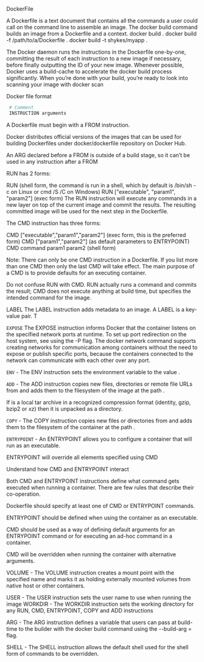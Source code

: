 
DockerFile 

A Dockerfile is a text document that contains all the commands a user could call on the command line to assemble an image. 
The docker build command builds an image from a Dockerfile and a context.
docker build .
docker build -f /path/to/a/Dockerfile .
 docker build -t shykes/myapp .

The Docker daemon runs the instructions in the Dockerfile one-by-one, committing the result of each instruction to a new image if necessary, before finally outputting the ID of your new image.
Whenever possible, Docker uses a build-cache to accelerate the docker build process significantly.
When you’re done with your build, you’re ready to look into scanning your image with docker scan


Docker file format
  ```sh
   # Comment
   INSTRUCTION arguments
  ```

  A Dockerfile must begin with a FROM instruction. 

  Docker distributes official versions of the images that can be used for building Dockerfiles under docker/dockerfile repository on Docker Hub.


An ARG declared before a FROM is outside of a build stage, so it can’t be used in any instruction after a FROM

RUN has 2 forms:

RUN <command> (shell form, the command is run in a shell, which by default is /bin/sh -c on Linux or cmd /S /C on Windows)
RUN ["executable", "param1", "param2"] (exec form)
The RUN instruction will execute any commands in a new layer on top of the current image and commit the results. The resulting committed image will be used for the next step in the Dockerfile.



The CMD instruction has three forms:

CMD ["executable","param1","param2"]  (exec form, this is the preferred form)
CMD ["param1","param2"]  (as default parameters to ENTRYPOINT)
CMD command param1 param2 (shell form)

Note: There can only be one CMD instruction in a Dockerfile. If you list more than one CMD then only the last CMD will take effect.
The main purpose of a CMD is to provide defaults for an executing container. 


Do not confuse RUN with CMD. RUN actually runs a command and commits the result; CMD does not execute anything at build time, but specifies the intended command for the image.

LABEL
The LABEL instruction adds metadata to an image. A LABEL is a key-value pair. T

`EXPOSE`
The EXPOSE instruction informs Docker that the container listens on the specified network ports at runtime. 
To set up port redirection on the host system, see using the -P flag.
The docker network command supports creating networks for communication among containers without the need to expose or publish specific ports, because the containers connected to the network can communicate with each other over any port. 

`ENV` - The ENV instruction sets the environment variable <key> to the value <value>.

`ADD` - The ADD instruction copies new files, directories or remote file URLs from <src> and adds them to the filesystem of the image at the path <dest>.

If <src> is a local tar archive in a recognized compression format (identity, gzip, bzip2 or xz) then it is unpacked as a directory. 

`COPY` - The COPY instruction copies new files or directories from <src> and adds them to the filesystem of the container at the path <dest>.

`ENTRYPOINT` - An ENTRYPOINT allows you to configure a container that will run as an executable.

ENTRYPOINT will override all elements specified using CMD


Understand how CMD and ENTRYPOINT interact

Both CMD and ENTRYPOINT instructions define what command gets executed when running a container. There are few rules that describe their co-operation.

Dockerfile should specify at least one of CMD or ENTRYPOINT commands.

ENTRYPOINT should be defined when using the container as an executable.

CMD should be used as a way of defining default arguments for an ENTRYPOINT command or for executing an ad-hoc command in a container.

CMD will be overridden when running the container with alternative arguments.

VOLUME - The VOLUME instruction creates a mount point with the specified name and marks it as holding externally mounted volumes from native host or other containers. 

USER - The USER instruction sets the user name to use when running the image
WORKDIR - The WORKDIR instruction sets the working directory for any RUN, CMD, ENTRYPOINT, COPY and ADD instructions

ARG - The ARG instruction defines a variable that users can pass at build-time to the builder with the docker build command using the --build-arg <varname>=<value> flag. 

SHELL - The SHELL instruction allows the default shell used for the shell form of commands to be overridden. 


